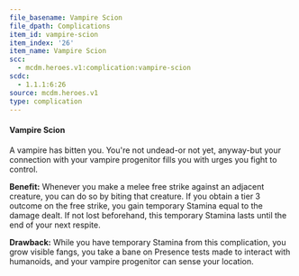 ```yaml
---
file_basename: Vampire Scion
file_dpath: Complications
item_id: vampire-scion
item_index: '26'
item_name: Vampire Scion
scc:
  - mcdm.heroes.v1:complication:vampire-scion
scdc:
  - 1.1.1:6:26
source: mcdm.heroes.v1
type: complication
---
```


#### Vampire Scion

A vampire has bitten you. You're not undead-or not yet, anyway-but your connection with your vampire progenitor fills you with urges you fight to control.

**Benefit:** Whenever you make a melee free strike against an adjacent creature, you can do so by biting that creature. If you obtain a tier 3 outcome on the free strike, you gain temporary Stamina equal to the damage dealt. If not lost beforehand, this temporary Stamina lasts until the end of your next respite.

**Drawback:** While you have temporary Stamina from this complication, you grow visible fangs, you take a bane on Presence tests made to interact with humanoids, and your vampire progenitor can sense your location.
